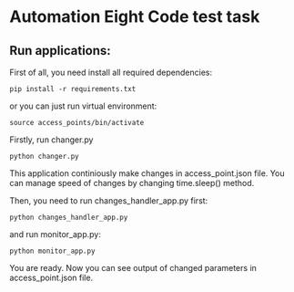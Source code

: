# Automation Eight Code test task

## Run applications: 

First of all, you need install all required dependencies: 

    pip install -r requirements.txt

or you can just run virtual environment: 

    source access_points/bin/activate

Firstly, run changer.py

    python changer.py

This application continiously make changes in access_point.json file. You can manage speed of changes by changing time.sleep() method.

Then, you need to run changes_handler_app.py first: 

    python changes_handler_app.py

and run monitor_app.py:

    python monitor_app.py

You are ready. Now you can see output of changed parameters in access_point.json file.
